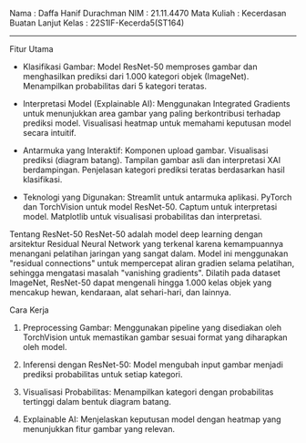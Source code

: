 Nama : Daffa Hanif Durachman
NIM : 21.11.4470
Mata Kuliah : Kecerdasan Buatan Lanjut
Kelas : 22S1IF-Kecerda5(ST164)
___

Fitur Utama
* Klasifikasi Gambar:
Model ResNet-50 memproses gambar dan menghasilkan prediksi dari 1.000 kategori objek (ImageNet).
Menampilkan probabilitas dari 5 kategori teratas.

* Interpretasi Model (Explainable AI):
Menggunakan Integrated Gradients untuk menunjukkan area gambar yang paling berkontribusi terhadap prediksi model.
Visualisasi heatmap untuk memahami keputusan model secara intuitif.

* Antarmuka yang Interaktif:
Komponen upload gambar.
Visualisasi prediksi (diagram batang).
Tampilan gambar asli dan interpretasi XAI berdampingan.
Penjelasan kategori prediksi teratas berdasarkan hasil klasifikasi.

* Teknologi yang Digunakan:
Streamlit untuk antarmuka aplikasi.
PyTorch dan TorchVision untuk model ResNet-50.
Captum untuk interpretasi model.
Matplotlib untuk visualisasi probabilitas dan interpretasi.

Tentang ResNet-50
ResNet-50 adalah model deep learning dengan arsitektur Residual Neural Network yang terkenal karena kemampuannya menangani pelatihan jaringan yang sangat dalam. Model ini menggunakan "residual connections" untuk mempercepat aliran gradien selama pelatihan, sehingga mengatasi masalah "vanishing gradients". Dilatih pada dataset ImageNet, ResNet-50 dapat mengenali hingga 1.000 kelas objek yang mencakup hewan, kendaraan, alat sehari-hari, dan lainnya.

Cara Kerja
1. Preprocessing Gambar:
Menggunakan pipeline yang disediakan oleh TorchVision untuk memastikan gambar sesuai format yang diharapkan oleh model.

2. Inferensi dengan ResNet-50:
Model mengubah input gambar menjadi prediksi probabilitas untuk setiap kategori.

3. Visualisasi Probabilitas:
Menampilkan kategori dengan probabilitas tertinggi dalam bentuk diagram batang.

4. Explainable AI:
Menjelaskan keputusan model dengan heatmap yang menunjukkan fitur gambar yang relevan.
